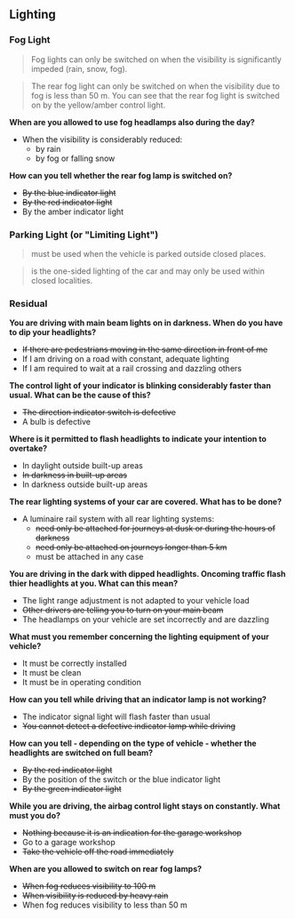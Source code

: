 ## Lighting

### Fog Light
> Fog lights can only be switched on when the visibility is significantly impeded (rain, snow, fog).

> The rear fog light can only be switched on when the visibility due to fog is less than 50 m.
You can see that the rear fog light is switched on by the yellow/amber control light.

**When are you allowed to use fog headlamps also during the day?**
- When the visibility is considerably reduced:
  - by rain
  - by fog or falling snow
  
**How can you tell whether the rear fog lamp is switched on?**
- ~~By the blue indicator light~~
- ~~By the red indicator light~~
- By the amber indicator light

### Parking Light (or "Limiting Light")
> must be used when the vehicle is parked outside closed places.

> is the one-sided lighting of the car and may only be used within closed localities.

### Residual

**You are driving with main beam lights on in darkness. When do you have to dip your headlights?**
- ~~If there are pedestrians moving in the same direction in front of me~~
- If I am driving on a road with constant, adequate lighting
- If I am required to wait at a rail crossing and dazzling others

**The control light of your indicator is blinking considerably faster than usual. What can be the cause of this?**
- ~~The direction indicator switch is defective~~
- A bulb is defective

**Where is it permitted to flash headlights to indicate your intention to overtake?**
- In daylight outside built-up areas
- ~~In darkness in built-up areas~~
- In darkness outside built-up areas

**The rear lighting systems of your car are covered. What has to be done?**
- A luminaire rail system with all rear lighting systems:
  - ~~need only be attached for journeys at dusk or during the hours of darkness~~
  - ~~need only be attached on journeys longer than 5 km~~
  - must be attached in any case

**You are driving in the dark with dipped headlights. Oncoming traffic flash thier headlights at you. What can this mean?**
- The light range adjustment is not adapted to your vehicle load
- ~~Other drivers are telling you to turn on your main beam~~
- The headlamps on your vehicle are set incorrectly and are dazzling

**What must you remember concerning the lighting equipment of your vehicle?**
- It must be correctly installed
- It must be clean
- It must be in operating condition

**How can you tell while driving that an indicator lamp is not working?**
- The indicator signal light will flash faster than usual
- ~~You cannot detect a defective indicator lamp while driving~~

**How can you tell - depending on the type of vehicle - whether the headlights are switched on full beam?**
- ~~By the red indicator light~~
- By the position of the switch or the blue indicator light
- ~~By the green indicator light~~

**While you are driving, the airbag control light stays on constantly. What must you do?**
- ~~Nothing because it is an indication for the garage workshop~~
- Go to a garage workshop
- ~~Take the vehicle off the road immediately~~

**When are you allowed to switch on rear fog lamps?**
- ~~When fog reduces visibility to 100 m~~
- ~~When visibility is reduced by heavy rain~~
- When fog reduces visibility to less than 50 m
